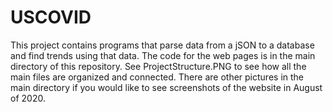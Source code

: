 # USCOVID
This project contains programs that parse data from a jSON to a database and find trends using that data. The code for the web pages is in the main directory of this repository. See ProjectStructure.PNG to see how all the main files are organized and connected. There are other pictures in the main directory if you would like to see screenshots of the website in August of 2020.
